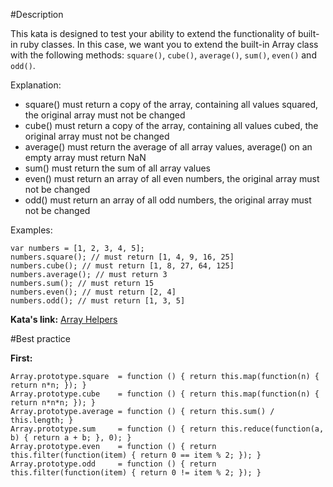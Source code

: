 #Description

This kata is designed to test your ability to extend the functionality of built-in ruby classes. In this case, we want you to extend the built-in Array class with the following methods: `square()`, `cube()`, `average()`, `sum()`, `even()` and `odd()`.

Explanation:

* square() must return a copy of the array, containing all values squared, the original array must not be changed
* cube() must return a copy of the array, containing all values cubed, the original array must not be changed
* average() must return the average of all array values, average() on an empty array must return NaN
* sum() must return the sum of all array values
* even() must return an array of all even numbers, the original array must not be changed
* odd() must return an array of all odd numbers, the original array must not be changed

Examples:

```
var numbers = [1, 2, 3, 4, 5];
numbers.square(); // must return [1, 4, 9, 16, 25]
numbers.cube(); // must return [1, 8, 27, 64, 125]
numbers.average(); // must return 3
numbers.sum(); // must return 15
numbers.even(); // must return [2, 4]
numbers.odd(); // must return [1, 3, 5]
```

**Kata's link:** [Array Helpers](http://www.codewars.com/kata/array-helpers)

#Best practice

**First:**
```
Array.prototype.square  = function () { return this.map(function(n) { return n*n; }); }
Array.prototype.cube    = function () { return this.map(function(n) { return n*n*n; }); }
Array.prototype.average = function () { return this.sum() / this.length; }
Array.prototype.sum     = function () { return this.reduce(function(a, b) { return a + b; }, 0); }
Array.prototype.even    = function () { return this.filter(function(item) { return 0 == item % 2; }); }
Array.prototype.odd     = function () { return this.filter(function(item) { return 0 != item % 2; }); }
```

